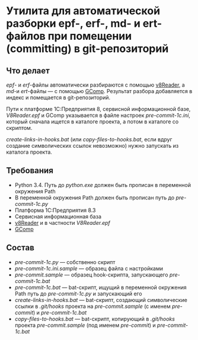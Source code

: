 Утилита для автоматической разборки epf-, erf-, md- и ert-файлов при помещении (committing) в git-репозиторий
===

Что делает
---

*epf*- и *erf*-файлы автоматически разбираются с помощью [v8Reader](https://github.com/xDrivenDevelopment/v8Reader), а 
*md*-и *ert*-файлы — с помощью [GComp](http://1c.alterplast.ru/gcomp/). Результат разбора добавляется в индекс и 
помещается в git-репозиторий.

Пути к платформе 1С:Предприятия 8, сервисной информационной базе, *V8Reader.epf* и GComp указывается в файле настроек 
*pre-commit-1c.ini*, который сначала ищется в каталоге проекта, а потом в каталоге со скриптом.

*create-links-in-hooks.bat* (или *copy-files-to-hooks.bat*, если вдруг создание символических ссылок невозможно) нужно 
запускать из каталога проекта.

Требования
---

- Python 3.4. Путь до *python.exe* должен быть прописан в переменной окружения Path
- В переменной окружения Path должен быть прописан путь до *pre-commit-1c.py*
- Платформа 1С:Предприятия 8.3
- Сервисная информационная база
- [v8Reader](https://github.com/xDrivenDevelopment/v8Reader) и в частности *V8Reader.epf*
- [GComp](http://1c.alterplast.ru/gcomp/)

Состав
---

- *pre-commit-1c.py* — cобственно скрипт
- *pre-commit-1c.ini.sample* — образец файла с настройками
- *pre-commit.sample* — образец hook-скрипта, запускающего *pre-commit-1c.bat*
- *pre-commit-1c.bat* — bat-скрипт, ищущий в переменной окружения Path путь до *pre-commit-1c.py* и запускающий его
- *create-links-in-hooks.bat* — bat-скрипт, создающий символические ссылки в *.git/hooks* проекта на *pre-commit.sample* 
(c именем *pre-commit*) и *pre-commit-1c.bat*
- *copy-files-to-hooks.bat* — bat-скрипт, копирующий в *.git/hooks* проекта *pre-commit.sample* (под именем *pre-commit*) и 
*pre-commit-1c.bat*
